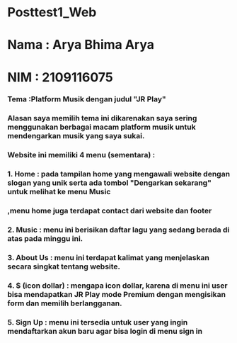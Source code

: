 # Posttest1_Web
# Nama : Arya Bhima Arya 
# NIM  : 2109116075

### Tema :Platform Musik dengan judul "JR Play"
### Alasan saya memilih tema ini dikarenakan saya sering menggunakan berbagai macam platform musik untuk mendengarkan musik yang saya sukai.
### Website ini memiliki 4 menu (sementara) :
### 1. Home : pada tampilan home yang mengawali website dengan slogan yang unik serta ada tombol "Dengarkan sekarang" untuk melihat ke menu Music
###          ,menu home juga terdapat contact dari website dan footer
### 2. Music : menu ini berisikan daftar lagu yang sedang berada di atas pada minggu ini.
### 3. About Us : menu ini terdapat kalimat yang menjelaskan secara singkat tentang website.
### 4. $ (icon dollar) : mengapa icon dollar, karena di menu ini user bisa mendapatkan JR Play mode Premium dengan mengisikan form dan memilih berlangganan.
### 5. Sign Up : menu ini tersedia untuk user yang ingin mendaftarkan akun baru agar bisa login di menu sign in
